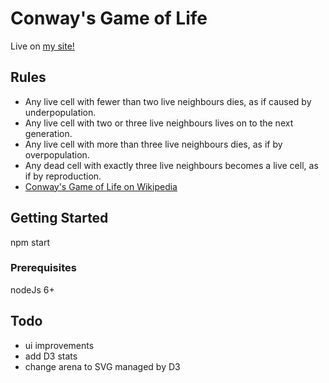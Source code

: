 # Conway's Game of Life

Live on [my site!](http://danieledamiani.com/gameOfLife/index.html)

## Rules
 - Any live cell with fewer than two live neighbours dies, as if caused by underpopulation.
 - Any live cell with two or three live neighbours lives on to the next generation.
 - Any live cell with more than three live neighbours dies, as if by overpopulation.
 - Any dead cell with exactly three live neighbours becomes a live cell, as if by reproduction.
 - [Conway's Game of Life on Wikipedia](https://en.wikipedia.org/wiki/Conway%27s_Game_of_Life)

## Getting Started

npm start

### Prerequisites

nodeJs 6+

## Todo
 - ui improvements
 - add D3 stats
 - change arena to SVG managed by D3
